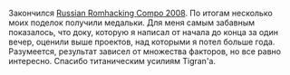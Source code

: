 ﻿Закончился [Russian Romhacking Compo 2008](http://www.rrc2008.tu2.ru/?Glavnaya_stranica). По итогам несколько моих поделок получили медальки. Для меня самым забавным показалось, что доку, которую я написал от начала до конца за один вечер, оценили выше проектов, над которыми я потел больше года. Разумеется, результат зависел от множества факторов, но все равно интересно. Спасибо титаническим усилиям Tigran'а.


